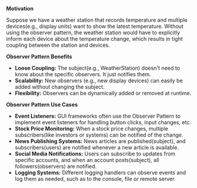**Motivation**

Suppose we have a weather station that records temperature and multiple devices(e.g., display units) want to show the latest temperature. Without using the observer pattern, the weather station would have to explicitly inform each device about the temperature change, which results in tight coupling between the station and devices.

**Observer Pattern Benefits**
- **Loose Coupling:** The subject(e.g., WeatherStation) doesn't need to know about the specific observers. It just notifies them.
- **Scalability:** New observers (e.g., new display devices) can easily be added without changing the subject.
- **Flexibility:** Observers can be dynamically added or removed at runtime.

**Observer Pattern Use Cases**
- **Event Listeners:** GUI frameworks often use the Observer Pattern to implement event listeners for handling button clicks, input changes, etc.
- **Stock Price Monitoring:** When a stock price changes, multiple subscribers(like investors or systems) can be notified of the change.
- **News Publishing Systems:** News articles are published(subject), and subscribers(users) are notified whenever a new article is available.
- **Social Media Notifications:** Users can subscribe to updates from specific accounts, and when an account posts(subject), all followers(observers) are notified.
- **Logging Systems:** Different logging handlers can observe events and log them as needed, such as to the console, file or remote server.